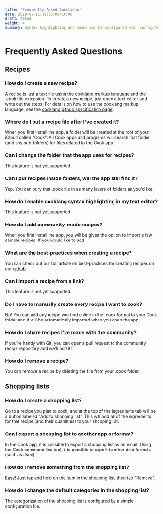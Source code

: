```yaml
---
title: 'Frequently Asked Questions'
date: 2019-02-11T19:30:08+10:00
draft: false
weight: 4
summary: Syntax highlighting and menus can be configured via `config.toml`.
---
```


# Frequently Asked Questions

## Recipes

### How do I create a new recipe?
A recipe is just a text file using the cooklang markup language and the .cook file extension. To create a new recipe, just open a text editor and write out the steps! For details on how to use the cooklang markup language, see the [cooklang github specification page](https://github.com/cooklang/spec).

### Where do I put a recipe file after I've created it?
When you first install the app, a folder will be created at the root of your iCloud called "Cook". All Cook apps and programs will search that folder (and any sub-folders) for files related to the Cook app.

### Can I change the folder that the app uses for recipes?
This feature is not yet supported.

### Can I put recipes inside folders, will the app still find it?
Yep. You can bury that .cook file in as many layers of folders as you'd like. 

### How do I enable cooklang syntax highlighting in my text editor?
This feature is not yet supported.

### How do I add community-made recipes?
When you first install the app, you will be given the option to import a few sample recipes. If you would like to add 

### What are the best-practices when creating a recipe?
You can check out our full article on best-practices for creating recipes on our [github]()

### Can I import a recipe from a link?
This feature is not yet supported.

### Do I have to manually create every recipe I want to cook?
No! You can add any recipe you find online in the .cook format to your Cook folder and it will be automatically imported when you open the app.

### How do I share recipes I've made with the community?
If you're handy with Git, you can open a pull request to the community recipe repository and we'll add it!

### How do I remove a recipe?
You can remove a recipe by deleting the file from your .cook folder.

## Shopping lists

### How do I create a shopping list?
Go to a recipe you plan to cook, and at the top of the ingredients tab will be a button labeled "Add to shopping list". This  will add all of the ingredients for that recipe (and their quantities) to your shopping list. 

### Can I export a shopping list to another app or format?
In the Cook app, it is possible to export a shopping list as an email. Using the Cook command line tool, it is possible to export to other data formats (such as Json).

### How do I remove something from the shopping list?
Easy! Just tap and hold on the item in the shopping list, then tap "Remove".

### How do I change the default categories in the shopping list?
The categorization of the shopping list is configured by a simple configuration file.
